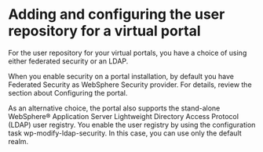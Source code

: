 # Adding and configuring the user repository for a virtual portal

For the user repository for your virtual portals, you have a choice of using either federated security or an LDAP.

When you enable security on a portal installation, by default you have Federated Security as WebSphere Security provider. For details, review the section about Configuring the portal.

As an alternative choice, the portal also supports the stand-alone WebSphere® Application Server Lightweight Directory Access Protocol \(LDAP\) user registry. You enable the user registry by using the configuration task wp-modify-ldap-security. In this case, you can use only the default realm.


